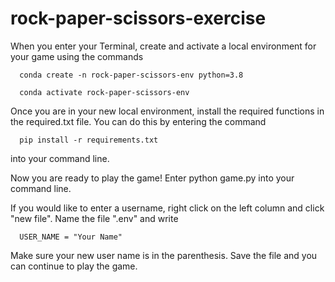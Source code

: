 # rock-paper-scissors-exercise

When you enter your Terminal, create and activate a local environment for your game using the commands

      conda create -n rock-paper-scissors-env python=3.8

      conda activate rock-paper-scissors-env

Once you are in your new local environment, install the required functions in the required.txt file. You can do this by entering the command 

      pip install -r requirements.txt

into your command line.


Now you are ready to play the game! Enter python game.py into your command line. 

If you would like to enter a username, right click on the left column and click "new file". Name the file ".env" and write

      USER_NAME = "Your Name"

Make sure your new user name is in the parenthesis. Save the file and you can continue to play the game.
